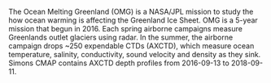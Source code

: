 The Ocean Melting Greenland (OMG) is a NASA/JPL mission to study the how ocean warming is affecting the Greenland Ice Sheet. OMG is a 5-year mission that begun in 2016. Each spring airborne campaigns measure Greenlands outlet glaciers using radar. In the summer, the airborne campaign drops ~250 expendable CTDs (AXCTD), which measure ocean temperature, salinity, conductivity, sound velocity and density as they sink. Simons CMAP contains AXCTD depth profiles from 2016-09-13 to 2018-09-11.
